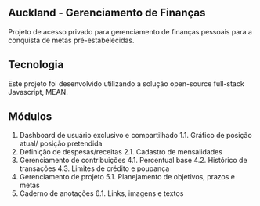 ## Auckland - Gerenciamento de Finanças
Projeto de acesso privado para gerenciamento de finanças pessoais para a conquista de metas pré-estabelecidas.

## Tecnologia
Este projeto foi desenvolvido utilizando a solução open-source full-stack Javascript, MEAN.

## Módulos
1. Dashboard de usuário exclusivo e compartilhado
1.1. Gráfico de posição atual/ posição pretendida
2. Definição de despesas/receitas
2.1. Cadastro de mensalidades
4. Gerenciamento de contribuições
4.1. Percentual base
4.2. Histórico de transações
4.3. Limites de crédito e poupança
5. Gerenciamento de projeto
5.1. Planejamento de objetivos, prazos e metas
6. Caderno de anotações
6.1. Links, imagens e textos